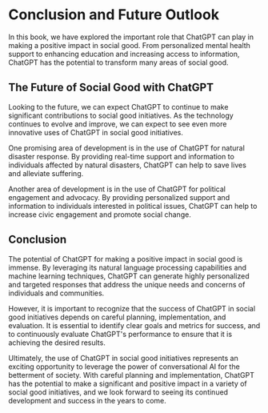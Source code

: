 Conclusion and Future Outlook
============================================================================

In this book, we have explored the important role that ChatGPT can play in making a positive impact in social good. From personalized mental health support to enhancing education and increasing access to information, ChatGPT has the potential to transform many areas of social good.

The Future of Social Good with ChatGPT
--------------------------------------

Looking to the future, we can expect ChatGPT to continue to make significant contributions to social good initiatives. As the technology continues to evolve and improve, we can expect to see even more innovative uses of ChatGPT in social good initiatives.

One promising area of development is in the use of ChatGPT for natural disaster response. By providing real-time support and information to individuals affected by natural disasters, ChatGPT can help to save lives and alleviate suffering.

Another area of development is in the use of ChatGPT for political engagement and advocacy. By providing personalized support and information to individuals interested in political issues, ChatGPT can help to increase civic engagement and promote social change.

Conclusion
----------

The potential of ChatGPT for making a positive impact in social good is immense. By leveraging its natural language processing capabilities and machine learning techniques, ChatGPT can generate highly personalized and targeted responses that address the unique needs and concerns of individuals and communities.

However, it is important to recognize that the success of ChatGPT in social good initiatives depends on careful planning, implementation, and evaluation. It is essential to identify clear goals and metrics for success, and to continuously evaluate ChatGPT's performance to ensure that it is achieving the desired results.

Ultimately, the use of ChatGPT in social good initiatives represents an exciting opportunity to leverage the power of conversational AI for the betterment of society. With careful planning and implementation, ChatGPT has the potential to make a significant and positive impact in a variety of social good initiatives, and we look forward to seeing its continued development and success in the years to come.
